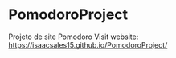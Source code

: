 # PomodoroProject
Projeto de site Pomodoro
Visit website: https://isaacsales15.github.io/PomodoroProject/
